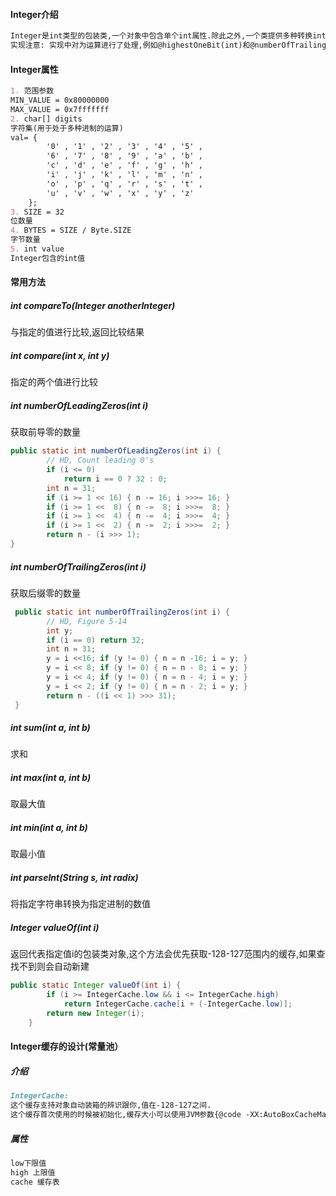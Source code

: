 #### Integer介绍

```markdown
Integer是int类型的包装类,一个对象中包含单个int属性.除此之外,一个类提供多种转换int和string的方法.
实现注意: 实现中对为运算进行了处理,例如@highestOneBit(int)和@numberOfTrailingZeros(int)方法
```

#### Integer属性

```markdown
1. 范围参数
MIN_VALUE = 0x80000000
MAX_VALUE = 0x7fffffff
2. char[] digits
字符集(用于处于多种进制的运算)
val= {
        '0' , '1' , '2' , '3' , '4' , '5' ,
        '6' , '7' , '8' , '9' , 'a' , 'b' ,
        'c' , 'd' , 'e' , 'f' , 'g' , 'h' ,
        'i' , 'j' , 'k' , 'l' , 'm' , 'n' ,
        'o' , 'p' , 'q' , 'r' , 's' , 't' ,
        'u' , 'v' , 'w' , 'x' , 'y' , 'z'
    };
3. SIZE = 32
位数量
4. BYTES = SIZE / Byte.SIZE
字节数量
5. int value
Integer包含的int值
```

#### 常用方法

##### int compareTo(Integer anotherInteger)

与指定的值进行比较,返回比较结果

##### int compare(int x, int y)

指定的两个值进行比较

#####  int numberOfLeadingZeros(int i)

获取前导零的数量

```java
public static int numberOfLeadingZeros(int i) {
        // HD, Count leading 0's
        if (i <= 0)
            return i == 0 ? 32 : 0;
        int n = 31;
        if (i >= 1 << 16) { n -= 16; i >>>= 16; }
        if (i >= 1 <<  8) { n -=  8; i >>>=  8; }
        if (i >= 1 <<  4) { n -=  4; i >>>=  4; }
        if (i >= 1 <<  2) { n -=  2; i >>>=  2; }
        return n - (i >>> 1);
}
```



##### int numberOfTrailingZeros(int i)

获取后缀零的数量

```java
 public static int numberOfTrailingZeros(int i) {
        // HD, Figure 5-14
        int y;
        if (i == 0) return 32;
        int n = 31;
        y = i <<16; if (y != 0) { n = n -16; i = y; }
        y = i << 8; if (y != 0) { n = n - 8; i = y; }
        y = i << 4; if (y != 0) { n = n - 4; i = y; }
        y = i << 2; if (y != 0) { n = n - 2; i = y; }
        return n - ((i << 1) >>> 31);
 }
```

##### int sum(int a, int b)

求和

##### int max(int a, int b)

取最大值

##### int min(int a, int b)

取最小值

##### int parseInt(String s, int radix)

将指定字符串转换为指定进制的数值

##### Integer valueOf(int i)

返回代表指定值i的包装类对象,这个方法会优先获取-128-127范围内的缓存,如果查找不到则会自动新建

```java
public static Integer valueOf(int i) {
        if (i >= IntegerCache.low && i <= IntegerCache.high)
            return IntegerCache.cache[i + (-IntegerCache.low)];
        return new Integer(i);
    }
```



#### Integer缓存的设计(常量池）

##### 介绍

```markdown
IntegerCache:
这个缓存支持对象自动装箱的辨识跟你,值在-128-127之间.
这个缓存首次使用的时候被初始化,缓存大小可以使用JVM参数{@code -XX:AutoBoxCacheMax=<size>}控制.在虚拟机初始化时,会设置IntegerCache.high参数并保存在私有的系统参数中(jdk.internal.misc.VM)
```

##### 属性

```markdown
low下限值
high 上限值
cache 缓存表
```

